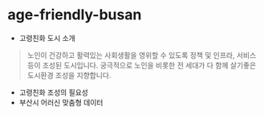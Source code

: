 # age-friendly-busan

- 고령친화 도시 소개
>노인이 건강하고 활력있는 사회생활을 영위할 수 있도록 정책 및 인프라, 서비스 등이 조성된 도시입니다. 궁극적으로 노인을 비롯한 전 세대가 다 함께 살기좋은 도시환경 조성을 지향합니다.
- 고령친화 조성의 필요성
- 부산시 어러신 맞춤형 데이터
